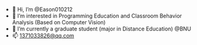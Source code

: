 - 👋 Hi, I’m @Eason010212
- 👀 I’m interested in Programming Education and Classroom Behavior Analysis (Based on Computer Vision)
- 🌱 I’m currently a graduate student (major in Distance Education) @BNU
- 📫 1371033826@qq.com

<!---
Eason010212/Eason010212 is a ✨ special ✨ repository because its `README.md` (this file) appears on your GitHub profile.
You can click the Preview link to take a look at your changes.
--->
